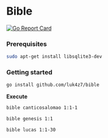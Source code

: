 # Bible

[![Go Report Card](https://goreportcard.com/badge/github.com/luk4z7/bible)](https://goreportcard.com/report/github.com/luk4z7/bible)

### Prerequisites

```bash
sudo apt-get install libsqlite3-dev
```

### Getting started

```bash
go install github.com/luk4z7/bible
```

**Execute**

```bash
bible canticosalomao 1:1-1
```

```bash
bible genesis 1:1
```

```bash
bible lucas 1:1-30
```

